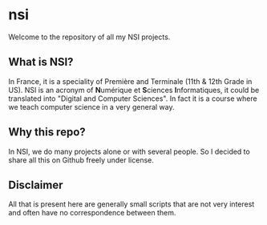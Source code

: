 # nsi
Welcome to the repository of all my NSI projects.

## What is NSI?

In France, it is a speciality of Première and Terminale (11th & 12th Grade in US). NSI is an acronym of **N**umérique et **S**ciences **I**nformatiques, it could be translated into "Digital and Computer Sciences". In fact it is a course where we teach computer science in a very general way.

## Why this repo?

In NSI, we do many projects alone or with several people. So I decided to share all this on Github freely under license.

## Disclaimer

All that is present here are generally small scripts that are not very interest and often have no correspondence between them.
